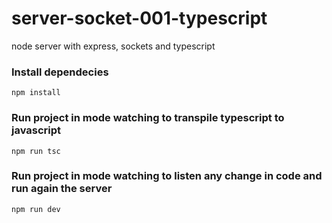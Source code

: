 # server-socket-001-typescript
node server with express, sockets and typescript

### Install dependecies
`npm install`

### Run project in mode watching to transpile typescript to javascript
`npm run tsc`


### Run project in mode watching to listen any change in code and run again the server
`npm run dev`
